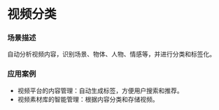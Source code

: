 # 视频分类

### 场景描述

自动分析视频内容，识别场景、物体、人物、情感等，并进行分类和标签化。

### 应用案例

* 视频平台的内容管理：自动生成标签，方便用户搜索和推荐。
* 视频素材库的智能管理：根据内容分类和存储视频。
